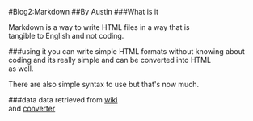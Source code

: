 #Blog2:Markdown
##By Austin
###What is it

Markdown is a way to write HTML files in a way that is  
tangible to English and not coding.

###using it
you can write simple HTML formats without knowing about  
coding and its really simple and can be converted into HTML  
as well.

There are also simple syntax to use but that's now much.

###data
data retrieved from [wiki](http://en.wikipedia.org/wiki/Markdown)  
and [converter](http://daringfireball.net/projects/markdown/dingus)